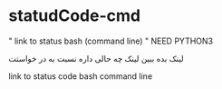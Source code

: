 # statudCode-cmd
" link to status bash (command line) " NEED PYTHON3

لینک بده ببین لینک چه حالی داره نسبت به در خواستت

link to status code bash command line
